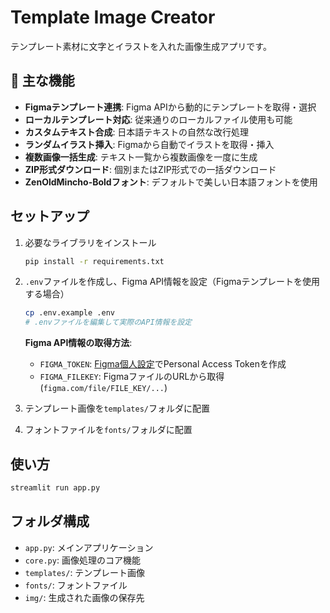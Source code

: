 # Template Image Creator

テンプレート素材に文字とイラストを入れた画像生成アプリです。

## 🚀 主な機能
- **Figmaテンプレート連携**: Figma APIから動的にテンプレートを取得・選択
- **ローカルテンプレート対応**: 従来通りのローカルファイル使用も可能
- **カスタムテキスト合成**: 日本語テキストの自然な改行処理
- **ランダムイラスト挿入**: Figmaから自動でイラストを取得・挿入
- **複数画像一括生成**: テキスト一覧から複数画像を一度に生成
- **ZIP形式ダウンロード**: 個別またはZIP形式での一括ダウンロード
- **ZenOldMincho-Boldフォント**: デフォルトで美しい日本語フォントを使用

## セットアップ
1. 必要なライブラリをインストール
   ```bash
   pip install -r requirements.txt
   ```

2. `.env`ファイルを作成し、Figma API情報を設定（Figmaテンプレートを使用する場合）
   ```bash
   cp .env.example .env
   # .envファイルを編集して実際のAPI情報を設定
   ```
   
   **Figma API情報の取得方法**:
   - `FIGMA_TOKEN`: [Figma個人設定](https://www.figma.com/settings)でPersonal Access Tokenを作成
   - `FIGMA_FILEKEY`: FigmaファイルのURLから取得 (`figma.com/file/FILE_KEY/...`)

3. テンプレート画像を`templates/`フォルダに配置

4. フォントファイルを`fonts/`フォルダに配置

## 使い方
```bash
streamlit run app.py
```

## フォルダ構成
- `app.py`: メインアプリケーション
- `core.py`: 画像処理のコア機能
- `templates/`: テンプレート画像
- `fonts/`: フォントファイル
- `img/`: 生成された画像の保存先 